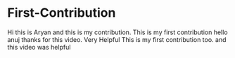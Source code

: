 # First-Contribution
Hi this is Aryan and this is my contribution.
This is my first contribution
hello anuj thanks for this video. Very Helpful
This is my first contribution too. and this video was helpful
